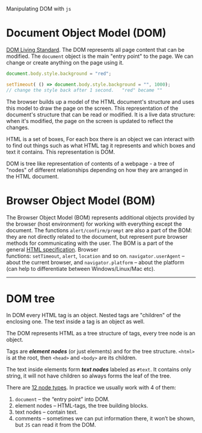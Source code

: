 Manipulating DOM with `js`
# Document Object Model (DOM)

[DOM Living Standard](https://dom.spec.whatwg.org/).
The DOM represents all page content that can be modified.
The `document` object is the main "entry point" to the page. We can change or create anything on the page using it.
```js
document.body.style.background = "red";

setTimeout( () => document.body.style.background = "", 1000);
// change the style back after 1 second.   "red" became ""
```

The browser builds up a model of the HTML document's structure and uses this model to draw the page on the screen. This representation of the document's structure that can be read or modified.  It is a live data structure: when it's modified, the page on the screen is updated to reflect the changes.

HTML is a set of boxes, For each box there is an object we can interact with to find out things such as what HTML tag it represents and which boxes and text it contains.
This representation is DOM.

DOM is tree like representation of contents of a webpage - a tree of "nodes" of different relationships depending on how they are arranged in the HTML document.

# Browser Object Model (BOM)

The Browser Object Model (BOM) represents additional objects provided by the browser (host environment) for working with everything except the document.
The functions `alert/confirm/prompt` are also a part of the BOM: they are not directly related to the document, but represent pure browser methods for communicating with the user.
The BOM is a part of the general [HTML specification](https://html.spec.whatwg.org/).
Browser functions: `setTimeout`, `alert`, `location` and so on.
`navigator.userAgent` – about the current browser, and `navigator.platform` – about the platform (can help to differentiate between Windows/Linux/Mac etc).


________________________________________

# DOM tree

In DOM every HTML tag is an object.
Nested tags are "children" of the enclosing one.
The text inside a tag is an object as well.

The DOM represents HTML as a tree structure of tags, every tree node is an object.

Tags are ***element nodes*** (or just elements) and for the tree structure.
`<html>` is at the root, then `<head>` and `<body>` are its children.

The text inside elements form ***text nodes*** labeled as `#text`. It contains only string, it will not have children so always forms the leaf of the tree.

There are [12 node types](https://dom.spec.whatwg.org/#node). In practice we usually work with 4 of them:
1. `document` – the “entry point” into DOM.
2. element nodes – HTML-tags, the tree building blocks.
3. text nodes – contain text.
4. comments – sometimes we can put information there, it won’t be shown, but `JS` can read it from the DOM.



